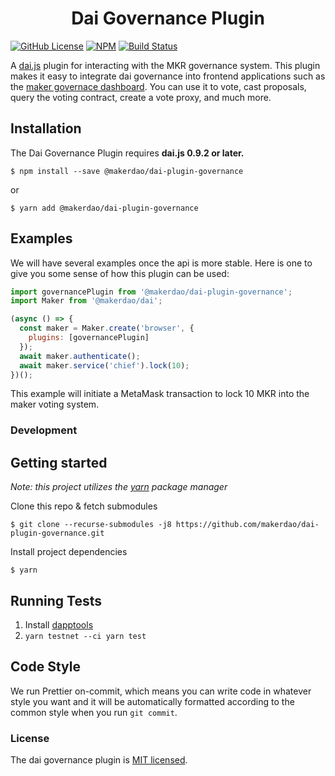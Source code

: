 <h1 align="center">
Dai Governance Plugin
</h1>

[![GitHub License][license]][license-url]
[![NPM][npm]][npm-url]
[![Build Status][build]][build-url]

A [dai.js](https://github.com/makerdao/dai.js) plugin for interacting with the MKR governance system. This plugin makes it easy to integrate dai governance into frontend applications such as the [maker governace dashboard](https://vote.makerdao.com/). You can use it to vote, cast proposals, query the voting contract, create a vote proxy, and much more.

## Installation

The Dai Governance Plugin requires **dai.js 0.9.2 or later.**

```
$ npm install --save @makerdao/dai-plugin-governance
```

or

```
$ yarn add @makerdao/dai-plugin-governance
```

## Examples

We will have several examples once the api is more stable. Here is one to give you some sense of how this plugin can be used:

```js
import governancePlugin from '@makerdao/dai-plugin-governance';
import Maker from '@makerdao/dai';

(async () => {
  const maker = Maker.create('browser', {
    plugins: [governancePlugin]
  });
  await maker.authenticate();
  await maker.service('chief').lock(10);
})();
```

This example will initiate a MetaMask transaction to lock 10 MKR into the maker voting system.

### Development

## Getting started

_Note: this project utilizes the [yarn](https://yarnpkg.com/en/) package manager_

Clone this repo & fetch submodules

```
$ git clone --recurse-submodules -j8 https://github.com/makerdao/dai-plugin-governance.git
```

Install project dependencies

```
$ yarn
```

## Running Tests

1.  Install [dapptools](https://dapp.tools/)
1.  `yarn testnet --ci yarn test`

## Code Style

We run Prettier on-commit, which means you can write code in whatever style you want and it will be automatically formatted according to the common style when you run `git commit`.

### License

The dai governance plugin is [MIT licensed](./LICENSE).

[npm]: https://img.shields.io/npm/v/@makerdao/dai-plugin-governance.svg?style=flat
[npm-url]: https://www.npmjs.com/package/@makerdao/dai-plugin-governance
[license]: https://img.shields.io/badge/license-MIT-blue.svg
[license-url]: https://github.com/makerdao/dai-plugin-governance/blob/master/LICENSE
[build]: https://travis-ci.com/makerdao/dai-plugin-governance.svg?token=7qKLu97qQDDMKfaxt318&branch=master
[build-url]: https://travis-ci.com/makerdao/dai-plugin-governance
